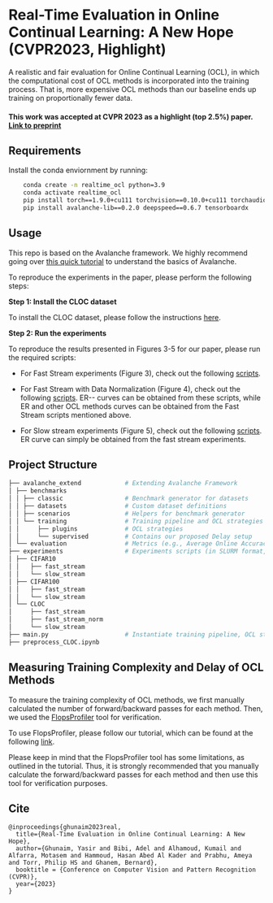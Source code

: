 
# Real-Time Evaluation in Online Continual Learning: A New Hope (CVPR2023, Highlight)
A realistic and fair evaluation for Online Continual Learning (OCL), in which the computational cost of OCL methods is incorporated into the training process. That is, more expensive OCL methods than our baseline ends up training on proportionally fewer data.

#### This work was accepted at CVPR 2023 as a highlight (top 2.5%) paper. [Link to preprint](https://arxiv.org/abs/2302.01047)

## Requirements
Install the conda enviornment by running: 
```bash
    conda create -n realtime_ocl python=3.9
    conda activate realtime_ocl
    pip install torch==1.9.0+cu111 torchvision==0.10.0+cu111 torchaudio==0.9.0 -f https://download.pytorch.org/whl/torch_stable.html
    pip install avalanche-lib==0.2.0 deepspeed==0.6.7 tensorboardx
```

## Usage
This repo is based on the Avalanche framework. We highly recommend going over [this quick tutorial](https://avalanche.continualai.org/from-zero-to-hero-tutorial/01_introduction) to understand the basics of Avalanche.

To reproduce the experiments in the paper, please perform the following steps:

**Step 1: Install the CLOC dataset**

To install the CLOC dataset, please follow the instructions [here](https://github.com/hammoudhasan/CLDatasets).

**Step 2: Run the experiments**

To reproduce the results presented in Figures 3-5 for our paper, please run the required scripts:
-   For Fast Stream experiments (Figure 3), check out the following [scripts](https://github.com/Yasir-Ghunaim/RealtimeOCL/tree/main/experiments/CLOC/fast_stream).  
    
-   For Fast Stream with Data Normalization (Figure 4), check out the following [scripts](https://github.com/Yasir-Ghunaim/RealtimeOCL/tree/main/experiments/CLOC/fast_stream_norm). ER-- curves can be obtained from these scripts, while ER and other OCL methods curves can be obtained from the Fast Stream scripts mentioned above.

-   For Slow stream experiments (Figure 5), check out the following [scripts](https://github.com/Yasir-Ghunaim/RealtimeOCL/tree/main/experiments/CLOC/slow_stream). ER curve can simply be obtained from the fast stream experiments.

## Project Structure

```bash
├── avalanche_extend            # Extending Avalanche Framework
│ ├── benchmarks							
│ │ ├── classic                 # Benchmark generator for datasets
│ │ ├── datasets                # Custom dataset definitions 
│ │ ├── scenarios               # Helpers for benchmark generator  
│ │ └── training                # Training pipeline and OCL strategies
│ │     ├── plugins             # OCL strategies
│ │     └── supervised          # Contains our proposed Delay setup
│ └── evaluation                # Metrics (e.g., Average Online Accuracy)
├── experiments                 # Experiments scripts (in SLURM format, but they can also be used as bash scripts.)
│ ├── CIFAR10
│ │   ├── fast_stream
│ │   └── slow_stream
│ ├── CIFAR100
│ │   ├── fast_stream
│ │   └── slow_stream
│ └── CLOC
│     ├── fast_stream
│     ├── fast_stream_norm
│     └── slow_stream
├── main.py                     # Instantiate training pipeline, OCL strategies, metrics and loggers 
├── preprocess_CLOC.ipynb
```

## Measuring Training Complexity and Delay of OCL Methods
To measure the training complexity of OCL methods, we first manually calculated the number of forward/backward passes for each method. Then, we used the [FlopsProfiler](https://www.deepspeed.ai/tutorials/flops-profiler/) tool for verification.

To use FlopsProfiler, please follow our tutorial, which can be found at the following [link](https://github.com/Yasir-Ghunaim/RealtimeOCL/blob/main/measuring_delay.md). 

Please keep in mind that the FlopsProfiler tool has some limitations, as outlined in the tutorial. Thus, it is strongly recommended that you manually calculate the forward/backward passes for each method and then use this tool for verification purposes.

## Cite
```
@inproceedings{ghunaim2023real,
  title={Real-Time Evaluation in Online Continual Learning: A New Hope},
  author={Ghunaim, Yasir and Bibi, Adel and Alhamoud, Kumail and Alfarra, Motasem and Hammoud, Hasan Abed Al Kader and Prabhu, Ameya and Torr, Philip HS and Ghanem, Bernard},
  booktitle = {Conference on Computer Vision and Pattern Recognition (CVPR)},
  year={2023}
}
```
